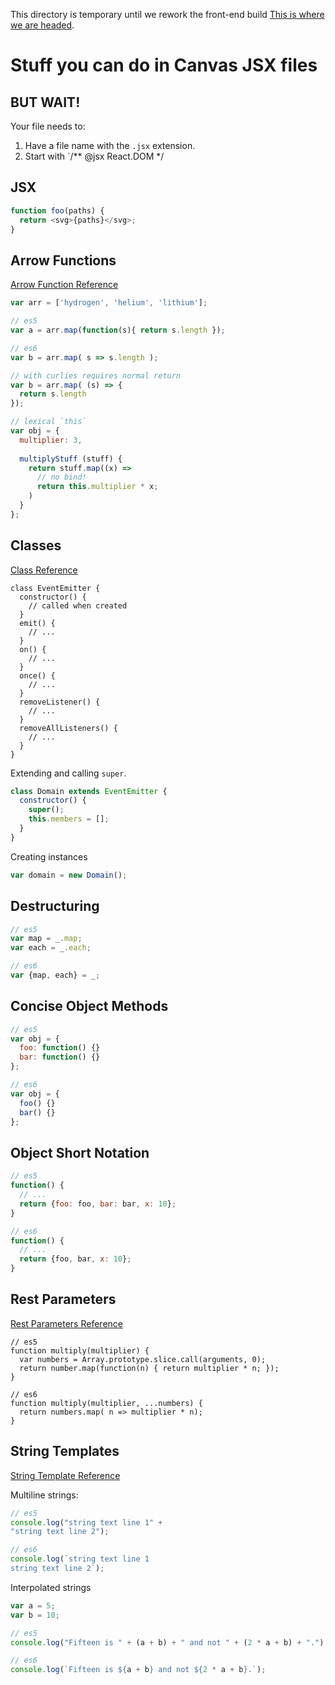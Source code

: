 This directory is temporary until we rework the front-end build [This is
where we are headed][1].

Stuff you can do in Canvas JSX files
====================================

BUT WAIT!
---------

Your file needs to:

1. Have a file name with the `.jsx` extension.
2. Start with `/** @jsx React.DOM */

JSX
---

```js
function foo(paths) {
  return <svg>{paths}</svg>;
}
```

Arrow Functions
---------------

[Arrow Function Reference][arrows]

```js
var arr = ['hydrogen', 'helium', 'lithium'];

// es5
var a = arr.map(function(s){ return s.length });

// es6
var b = arr.map( s => s.length );

// with curlies requires normal return
var b = arr.map( (s) => {
  return s.length
});

// lexical `this`
var obj = {
  multiplier: 3,
  
  multiplyStuff (stuff) {
    return stuff.map((x) =>
      // no bind!
      return this.multiplier * x;
    )
  }
};
```

Classes
-------

[Class Reference][class]


```
class EventEmitter {
  constructor() {
    // called when created
  }
  emit() {
    // ...
  }
  on() {
    // ...
  }
  once() {
    // ...
  }
  removeListener() {
    // ...
  }
  removeAllListeners() {
    // ...
  }
}
```

Extending and calling `super`.

```js
class Domain extends EventEmitter {
  constructor() {
    super();
    this.members = [];
  }
}
```

Creating instances

```js
var domain = new Domain();
```

Destructuring
-------------

```js
// es5
var map = _.map;
var each = _.each;

// es6
var {map, each} = _;
```

Concise Object Methods
----------------------

```js
// es5
var obj = {
  foo: function() {}
  bar: function() {}
};

// es6
var obj = {
  foo() {}
  bar() {}
};
```

Object Short Notation
---------------------

```js
// es5
function() {
  // ...
  return {foo: foo, bar: bar, x: 10};
}

// es6
function() {
  // ...
  return {foo, bar, x: 10};
}
```

Rest Parameters
---------------

[Rest Parameters Reference][rest]

```
// es5
function multiply(multiplier) {
  var numbers = Array.prototype.slice.call(arguments, 0);
  return number.map(function(n) { return multiplier * n; });
}

// es6
function multiply(multiplier, ...numbers) {
  return numbers.map( n => multiplier * n);
}
```

String Templates
----------------

[String Template Reference][templates]

Multiline strings:

```js
// es5
console.log("string text line 1" +
"string text line 2");

// es6
console.log(`string text line 1
string text line 2`);
```

Interpolated strings

```js
var a = 5;
var b = 10;

// es5
console.log("Fifteen is " + (a + b) + " and not " + (2 * a + b) + ".");

// es6
console.log(`Fifteen is ${a + b} and not ${2 * a + b}.`);
```


  [1]:https://github.com/instructure-wfx/RFCs/blob/master/active/canvas-js-structure-build.md 
  [arrows]:https://developer.mozilla.org/en-US/docs/Web/JavaScript/Reference/Functions/Arrow_functions
  [class]:http://tc39wiki.calculist.org/es6/classes/
  [rest]:https://developer.mozilla.org/en-US/docs/Web/JavaScript/Reference/Functions/rest_parameters
  [templates]:https://developer.mozilla.org/en-US/docs/Web/JavaScript/Reference/template_strings

